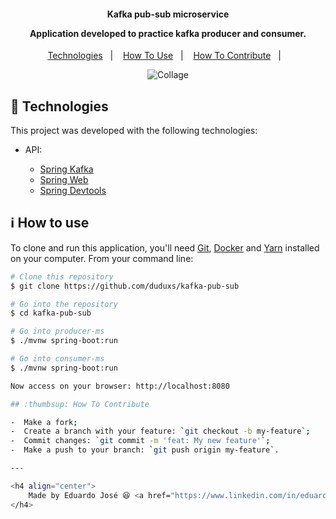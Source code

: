 <h4 align="center">
  <p>Kafka pub-sub microservice</p>
  
  <p>Application developed to practice kafka producer and consumer.</p>
  
</h4>

<p align="center">
  <a href="#rocket-technologies">Technologies</a>&nbsp;&nbsp;&nbsp;|&nbsp;&nbsp;&nbsp;
  <a href="#information_source-how-to-use">How To Use</a>&nbsp;&nbsp;&nbsp;|&nbsp;&nbsp;&nbsp;
  <a href="#thumbsup-how-to-contribute">How To Contribute</a>&nbsp;&nbsp;&nbsp;|&nbsp;&nbsp;&nbsp;
</p>

<p align="center">
<img alt="Collage" src="https://ik.imagekit.io/27ewoxssse/carbon_mVkrzoS0V.png"> 
</p>

## :rocket: Technologies

This project was developed with the following technologies:

- API:

  - [Spring Kafka](https://spring.io/projects/spring-kafka)
  - [Spring Web](https://spring.io/projects/spring-ws)
  - [Spring Devtools](https://spring.io/blog/2015/06/17/devtools-in-spring-boot-1-3)

## :information_source: How to use
To clone and run this application, you'll need [Git](https://git-scm.com), [Docker](https://www.docker.com/) and [Yarn](https://classic.yarnpkg.com/lang/en/docs/install/#debian-stable) installed on your computer. From your command line:

```bash
# Clone this repository
$ git clone https://github.com/duduxs/kafka-pub-sub

# Go into the repository
$ cd kafka-pub-sub

# Go into producer-ms
$ ./mvnw spring-boot:run

# Go into consumer-ms
$ ./mvnw spring-boot:run

Now access on your browser: http://localhost:8080

## :thumbsup: How To Contribute

-  Make a fork;
-  Create a branch with your feature: `git checkout -b my-feature`;
-  Commit changes: `git commit -m 'feat: My new feature'`;
-  Make a push to your branch: `git push origin my-feature`.

---

<h4 align="center">
    Made by Eduardo José 😆 <a href="https://www.linkedin.com/in/eduarddojose/" target="_blank">Contact me!</a>
</h4>
